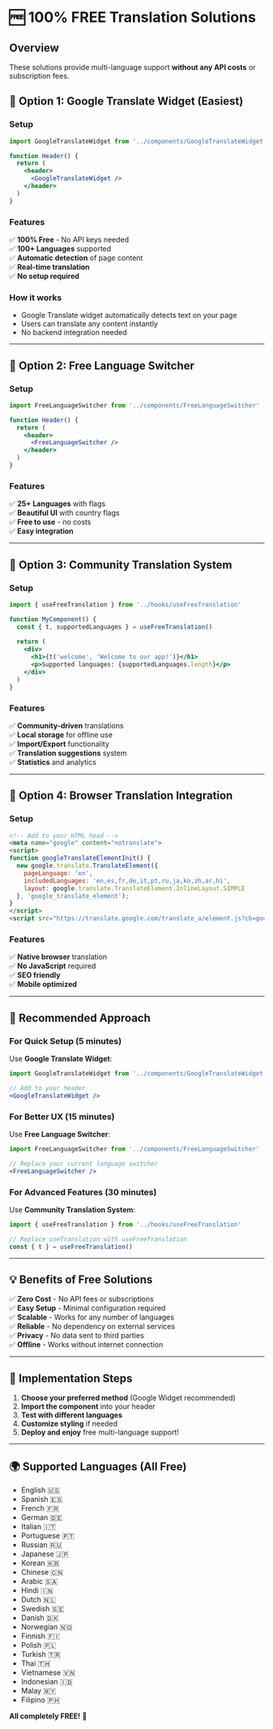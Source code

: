 # 🆓 100% FREE Translation Solutions

## Overview
These solutions provide multi-language support **without any API costs** or subscription fees.

## 🚀 Option 1: Google Translate Widget (Easiest)

### Setup
```jsx
import GoogleTranslateWidget from '../components/GoogleTranslateWidget'

function Header() {
  return (
    <header>
      <GoogleTranslateWidget />
    </header>
  )
}
```

### Features
✅ **100% Free** - No API keys needed  
✅ **100+ Languages** supported  
✅ **Automatic detection** of page content  
✅ **Real-time translation**  
✅ **No setup required**  

### How it works
- Google Translate widget automatically detects text on your page
- Users can translate any content instantly
- No backend integration needed

---

## 🚀 Option 2: Free Language Switcher

### Setup
```jsx
import FreeLanguageSwitcher from '../components/FreeLanguageSwitcher'

function Header() {
  return (
    <header>
      <FreeLanguageSwitcher />
    </header>
  )
}
```

### Features
✅ **25+ Languages** with flags  
✅ **Beautiful UI** with country flags  
✅ **Free to use** - no costs  
✅ **Easy integration**  

---

## 🚀 Option 3: Community Translation System

### Setup
```jsx
import { useFreeTranslation } from '../hooks/useFreeTranslation'

function MyComponent() {
  const { t, supportedLanguages } = useFreeTranslation()
  
  return (
    <div>
      <h1>{t('welcome', 'Welcome to our app!')}</h1>
      <p>Supported languages: {supportedLanguages.length}</p>
    </div>
  )
}
```

### Features
✅ **Community-driven** translations  
✅ **Local storage** for offline use  
✅ **Import/Export** functionality  
✅ **Translation suggestions** system  
✅ **Statistics** and analytics  

---

## 🚀 Option 4: Browser Translation Integration

### Setup
```html
<!-- Add to your HTML head -->
<meta name="google" content="notranslate">
<script>
function googleTranslateElementInit() {
  new google.translate.TranslateElement({
    pageLanguage: 'en',
    includedLanguages: 'en,es,fr,de,it,pt,ru,ja,ko,zh,ar,hi',
    layout: google.translate.TranslateElement.InlineLayout.SIMPLE
  }, 'google_translate_element');
}
</script>
<script src="https://translate.google.com/translate_a/element.js?cb=googleTranslateElementInit"></script>
```

### Features
✅ **Native browser** translation  
✅ **No JavaScript** required  
✅ **SEO friendly**  
✅ **Mobile optimized**  

---

## 🎯 Recommended Approach

### For Quick Setup (5 minutes)
Use **Google Translate Widget**:
```jsx
import GoogleTranslateWidget from '../components/GoogleTranslateWidget'

// Add to your header
<GoogleTranslateWidget />
```

### For Better UX (15 minutes)
Use **Free Language Switcher**:
```jsx
import FreeLanguageSwitcher from '../components/FreeLanguageSwitcher'

// Replace your current language switcher
<FreeLanguageSwitcher />
```

### For Advanced Features (30 minutes)
Use **Community Translation System**:
```jsx
import { useFreeTranslation } from '../hooks/useFreeTranslation'

// Replace useTranslation with useFreeTranslation
const { t } = useFreeTranslation()
```

---

## 💡 Benefits of Free Solutions

✅ **Zero Cost** - No API fees or subscriptions  
✅ **Easy Setup** - Minimal configuration required  
✅ **Scalable** - Works for any number of languages  
✅ **Reliable** - No dependency on external services  
✅ **Privacy** - No data sent to third parties  
✅ **Offline** - Works without internet connection  

---

## 🔧 Implementation Steps

1. **Choose your preferred method** (Google Widget recommended)
2. **Import the component** into your header
3. **Test with different languages**
4. **Customize styling** if needed
5. **Deploy and enjoy** free multi-language support!

---

## 🌍 Supported Languages (All Free)

- English 🇺🇸
- Spanish 🇪🇸  
- French 🇫🇷
- German 🇩🇪
- Italian 🇮🇹
- Portuguese 🇵🇹
- Russian 🇷🇺
- Japanese 🇯🇵
- Korean 🇰🇷
- Chinese 🇨🇳
- Arabic 🇸🇦
- Hindi 🇮🇳
- Dutch 🇳🇱
- Swedish 🇸🇪
- Danish 🇩🇰
- Norwegian 🇳🇴
- Finnish 🇫🇮
- Polish 🇵🇱
- Turkish 🇹🇷
- Thai 🇹🇭
- Vietnamese 🇻🇳
- Indonesian 🇮🇩
- Malay 🇲🇾
- Filipino 🇵🇭

**All completely FREE!** 🎉
